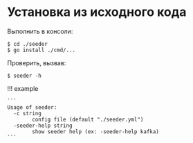 # Установка из исходного кода

Выполнить в консоли:

```shell
$ cd ./seeder
$ go install ./cmd/...
```

Проверить, вызвав:

```shell
$ seeder -h
```

!!! example

    ```
    Usage of seeder:
      -c string
            config file (default "./seeder.yml")
      -seeder-help string
            show seeder help (ex: -seeder-help kafka)
    ```


